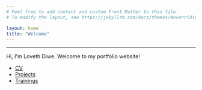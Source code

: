 ```yaml
---
# Feel free to add content and custom Front Matter to this file.
# To modify the layout, see https://jekyllrb.com/docs/themes/#overriding-theme-defaults

layout: home
title: "Welcome"
---
```

---

Hi, I'm Loveth Diwe. Welcome to my portfolio website!

- [CV](/cv/)
- [Projects](/projects/)
- [Trainings](/trainings/)
